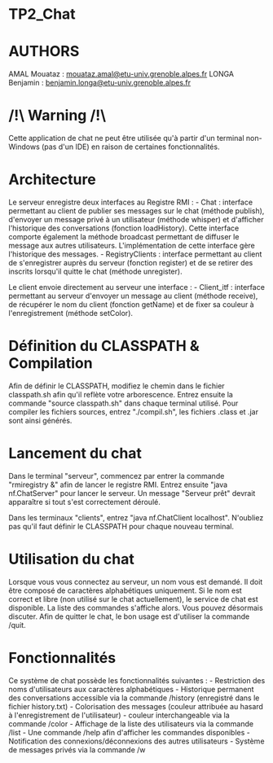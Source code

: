 # TP2_Chat

# AUTHORS
AMAL Mouataz : mouataz.amal@etu-univ.grenoble.alpes.fr
LONGA Benjamin : benjamin.longa@etu-univ.grenoble.alpes.fr

# /!\ Warning /!\
Cette application de chat ne peut être utilisée qu'à partir d'un terminal non-Windows
(pas d'un IDE) en raison de certaines fonctionnalités.

# Architecture
Le serveur enregistre deux interfaces au Registre RMI :
	- Chat : interface permettant au client de publier ses messages sur le chat (méthode
		publish), d'envoyer un message privé à un utilisateur (méthode whisper) et
		d'afficher l'historique des conversations (fonction loadHistory).
		Cette interface comporte également la méthode broadcast permettant de diffuser le
		message aux autres utilisateurs.
		L'implémentation de cette interface gère l'historique des messages.
	- RegistryClients : interface permettant au client de s'enregistrer auprès du serveur
		(fonction register) et de se retirer des inscrits lorsqu'il quitte le chat
		(méthode unregister).

Le client envoie directement au serveur une interface :
	- Client_itf : interface permettant au serveur d'envoyer un message au client
		(méthode receive), de récupérer le nom du client (fonction getName) et de fixer
		sa couleur à l'enregistrement (méthode setColor).

# Définition du CLASSPATH & Compilation
Afin de définir le CLASSPATH, modifiez le chemin dans le fichier classpath.sh afin qu'il
reflète votre arborescence. Entrez ensuite la commande "source classpath.sh" dans chaque
terminal utilisé.
Pour compiler les fichiers sources, entrez "./compil.sh", les fichiers .class et .jar
sont ainsi générés.

# Lancement du chat
Dans le terminal "serveur", commencez par entrer la commande "rmiregistry &" afin de
lancer le registre RMI. Entrez ensuite "java nf.ChatServer" pour lancer le serveur. Un
message "Serveur prêt" devrait apparaître si tout s'est correctement déroulé.

Dans les terminaux "clients", entrez "java nf.ChatClient localhost". N'oubliez pas qu'il
faut définir le CLASSPATH pour chaque nouveau terminal.

# Utilisation du chat
Lorsque vous vous connectez au serveur, un nom vous est demandé. Il doit être composé
de caractères alphabétiques uniquement. Si le nom est correct et libre (non utilisé
sur le chat actuellement), le service de chat est disponible.
La liste des commandes s'affiche alors. Vous pouvez désormais discuter.
Afin de quitter le chat, le bon usage est d'utiliser la commande /quit.

# Fonctionnalités
Ce système de chat possède les fonctionnalités suivantes :
	- Restriction des noms d'utilisateurs aux caractères alphabétiques
	- Historique permanent des conversations accessible via la commande /history
		(enregistré dans le fichier history.txt)
	- Colorisation des messages (couleur attribuée au hasard à l'enregistrement de
		l'utilisateur) - couleur interchangeable via la commande /color
	- Affichage de la liste des utilisateurs via la commande /list
	- Une commande /help afin d'afficher les commandes disponibles
	- Notification des connexions/déconnexions des autres utilisateurs
	- Système de messages privés via la commande /w
